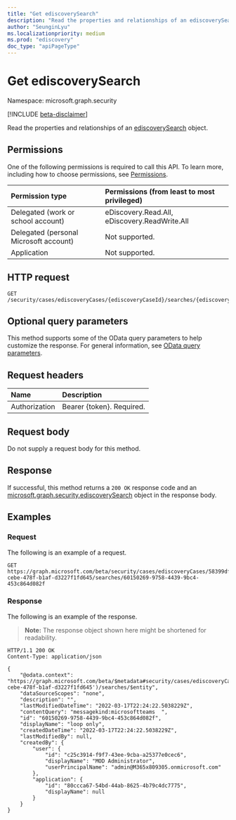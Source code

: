```yaml
---
title: "Get ediscoverySearch"
description: "Read the properties and relationships of an ediscoverySearch object."
author: "SeunginLyu"
ms.localizationpriority: medium
ms.prod: "ediscovery"
doc_type: "apiPageType"
---
```


# Get ediscoverySearch
Namespace: microsoft.graph.security

[!INCLUDE [beta-disclaimer](../../includes/beta-disclaimer.md)]

Read the properties and relationships of an [ediscoverySearch](../resources/security-ediscoverysearch.md) object.

## Permissions
One of the following permissions is required to call this API. To learn more, including how to choose permissions, see [Permissions](/graph/permissions-reference).

|Permission type|Permissions (from least to most privileged)|
|:---|:---|
|Delegated (work or school account)|eDiscovery.Read.All, eDiscovery.ReadWrite.All|
|Delegated (personal Microsoft account)|Not supported.|
|Application|Not supported.|

## HTTP request

<!-- {
  "blockType": "ignored"
}
-->
``` http
GET /security/cases/ediscoveryCases/{ediscoveryCaseId}/searches/{ediscoverySearchId}
```

## Optional query parameters
This method supports some of the OData query parameters to help customize the response. For general information, see [OData query parameters](/graph/query-parameters).

## Request headers
|Name|Description|
|:---|:---|
|Authorization|Bearer {token}. Required.|

## Request body
Do not supply a request body for this method.

## Response

If successful, this method returns a `200 OK` response code and an [microsoft.graph.security.ediscoverySearch](../resources/security-ediscoverysearch.md) object in the response body.

## Examples

### Request
The following is an example of a request.

<!-- {
  "blockType": "request",
  "name": "get_ediscoverysearch"
}
-->
``` http
GET https://graph.microsoft.com/beta/security/cases/ediscoveryCases/58399dff-cebe-478f-b1af-d3227f1fd645/searches/60150269-9758-4439-9bc4-453c864d082f
```

### Response
The following is an example of the response.
>**Note:** The response object shown here might be shortened for readability.
<!-- {
  "blockType": "response",
  "truncated": true,
  "@odata.type": "microsoft.graph.security.ediscoverySearch"
}
-->
``` http
HTTP/1.1 200 OK
Content-Type: application/json

{
    "@odata.context": "https://graph.microsoft.com/beta/$metadata#security/cases/ediscoveryCases('58399dff-cebe-478f-b1af-d3227f1fd645')/searches/$entity",
    "dataSourceScopes": "none",
    "description": "",
    "lastModifiedDateTime": "2022-03-17T22:24:22.5038229Z",
    "contentQuery": "messagekind:microsoftteams  ",
    "id": "60150269-9758-4439-9bc4-453c864d082f",
    "displayName": "loop only",
    "createdDateTime": "2022-03-17T22:24:22.5038229Z",
    "lastModifiedBy": null,
    "createdBy": {
        "user": {
            "id": "c25c3914-f9f7-43ee-9cba-a25377e0cec6",
            "displayName": "MOD Administrator",
            "userPrincipalName": "admin@M365x809305.onmicrosoft.com"
        },
        "application": {
            "id": "80ccca67-54bd-44ab-8625-4b79c4dc7775",
            "displayName": null
        }
    }
}
```


